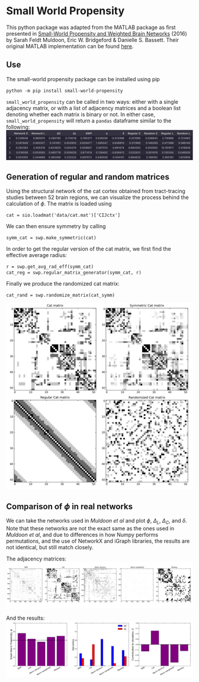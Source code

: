 # Small World Propensity

This python package was adapted from the MATLAB package as first presented in [Small-World Propensity and Weighted Brain Networks](https://www.nature.com/articles/srep22057) (2016) by Sarah Feldt Muldoon, Eric W. Bridgeford & Danielle S. Bassett. Their original MATLAB implementation can be found [here](https://kk1995.github.io/BauerLab/BauerLab/MATLAB/lib/+mouse/+graph/smallWorldPropensity.html).

## Use
The small-world propensity package can be installed using pip
```
python -m pip install small-world-propensity
```
`small_world_propensity` can be called in two ways: either with a single adjacency matrix, or with a list of adjacency matrices and a boolean list denoting whether each matrix is binary or not. In either case, `small_world_propensity` will return a `pandas` dataframe similar to the following:
![Dataframe](img/dataframe.png "Dataframe")

## Generation of regular and random matrices
Using the structural network of the cat cortex obtained from tract-tracing studies between 52 brain regions, we can visualize the process behind the calculation of $\phi$. The matrix is loaded using

```
cat = sio.loadmat('data/cat.mat')['CIJctx']
```
We can then ensure symmetry by calling
```
symm_cat = swp.make_symmetric(cat)
```
In order to get the regular version of the cat matrix, we first find the effective average radius:
```
r = swp.get_avg_rad_eff(symm_cat)
cat_reg = swp.regular_matrix_generator(symm_cat, r)
```
Finally we produce the randomized cat matrix:
```
cat_rand = swp.randomize_matrix(cat_symm)
```
![Cat matrices](img/cat.png "Cat matrices")

## Comparison of $\phi$ in real networks
We can take the networks used in _Muldoon et al_ and plot $\phi$, $\Delta_L$, $\Delta_C$, and $\delta$. Note that these networks are not the exact same as the ones used in _Muldoon et al_, and due to differences in how Numpy performs permutations, and the use of NetworkX and iGraph libraries, the results are not identical, but still match closely.

The adjacency matrices:
![Adjacency matrices](img/matrices.png "Adjacency matrices")

And the results:
![Summary](img/summary.png "Summary")
